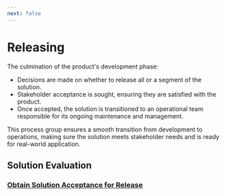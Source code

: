 ```yaml
---
next: false
---
```


# Releasing

The culmination of the product's development phase:

- Decisions are made on whether to release all or a segment of the solution.
- Stakeholder acceptance is sought, ensuring they are satisfied with the product.
- Once accepted, the solution is transitioned to an operational team responsible for its ongoing maintenance and management.

This process group ensures a smooth transition from development to operations, making sure the solution meets stakeholder needs and is ready for real-world application.

## Solution Evaluation

### [Obtain Solution Acceptance for Release](/content/gist/business-analysis/processes/obtain-solution-acceptance-for-release.md)
